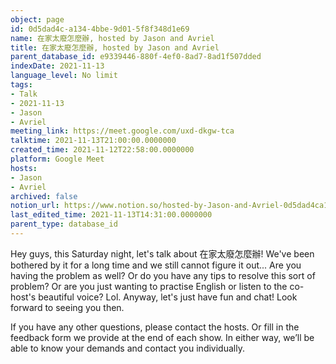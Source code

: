 ```yaml
---
object: page
id: 0d5dad4c-a134-4bbe-9d01-5f8f348d1e69
name: 在家太廢怎麼辦, hosted by Jason and Avriel
title: 在家太廢怎麼辦, hosted by Jason and Avriel
parent_database_id: e9339446-880f-4ef0-8ad7-8ad1f507dded
indexDate: 2021-11-13
language_level: No limit
tags:
- Talk
- 2021-11-13
- Jason
- Avriel
meeting_link: https://meet.google.com/uxd-dkgw-tca
talktime: 2021-11-13T21:00:00.0000000
created_time: 2021-11-12T22:58:00.0000000
platform: Google Meet
hosts:
- Jason
- Avriel
archived: false
notion_url: https://www.notion.so/hosted-by-Jason-and-Avriel-0d5dad4ca1344bbe9d015f8f348d1e69
last_edited_time: 2021-11-13T14:31:00.0000000
parent_type: database_id
---
```





Hey guys, this Saturday night, let's talk about 在家太廢怎麼辦! We've been bothered by it for a long time and we still cannot figure it out... Are you having the problem as well? Or do you have any tips to resolve this sort of problem? Or are you just wanting to practise English or listen to the co-host's beautiful voice? Lol. Anyway, let's just have fun and chat! Look forward to seeing you then. 

If you have any other questions, please contact the hosts. Or fill in the feedback form we provide at the end of each show. In either way, we’ll be able to know your demands and contact you individually.







